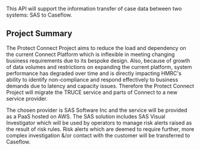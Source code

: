 This API will support the information transfer of case data between two systems: SAS to Caseflow.

## Project Summary

The Protect Connect Project aims to reduce the load and dependency on the current Connect Platform which is inflexible in meeting changing business requirements due to its bespoke design. Also, because of growth of data volumes and restrictions on expanding the current platform, system performance has degraded over time and is directly impacting HMRC's ability to identify non-compliance and respond effectively to business demands due to latency and capacity issues. Therefore the Protect Connect Project will migrate the TRUCE service and parts of Connect to a new service provider.


The chosen provider is SAS Software Inc and the service will be provided as a PaaS hosted on AWS. The SAS solution includes SAS Visual Investigator which will be used by operators to manage risk alerts raised as the result of risk rules. Risk alerts which are deemed to require further, more complex investigation &/or contact with the customer will be transferred to Caseflow.
